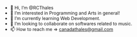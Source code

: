 - 👋 Hi, I’m @RCThales
- 👀 I’m interested in Programming and Arts in general!
- 🌱 I’m currently learning Web Development.
- 💞️ I’m looking to collaborate on softwares related to music.
- 📫 How to reach me => canadathales@gmail.com

<!---
RCThales/RCThales is a ✨ special ✨ repository because its `README.md` (this file) appears on your GitHub profile.
You can click the Preview link to take a look at your changes.
--->

